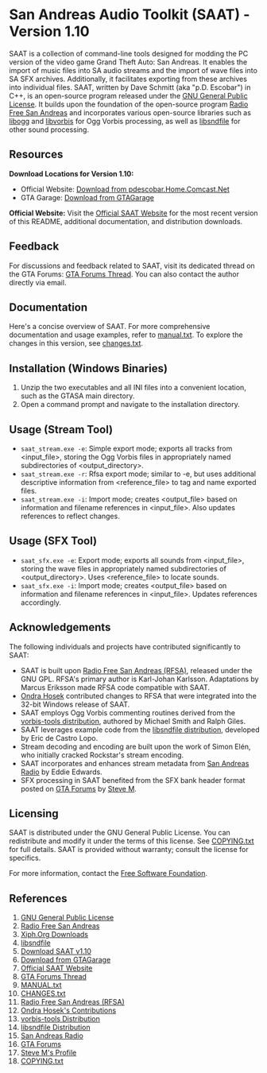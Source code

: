 # San Andreas Audio Toolkit (SAAT) - Version 1.10

SAAT is a collection of command-line tools designed for modding the PC version of the video game Grand Theft Auto: San Andreas. It enables the import of music files into SA audio streams and the import of wave files into SA SFX archives. Additionally, it facilitates exporting from these archives into individual files. SAAT, written by Dave Schmitt (aka "p.D. Escobar") in C++, is an open-source program released under the [GNU General Public License](http://www.gnu.org/licenses/licenses.html#GPL). It builds upon the foundation of the open-source program [Radio Free San Andreas](http://www.lysator.liu.se/~creideiki/radio-free-san-andreas/) and incorporates various open-source libraries such as [libogg](http://www.xiph.org/downloads/) and [libvorbis](http://www.xiph.org/downloads/) for Ogg Vorbis processing, as well as [libsndfile](http://www.mega-nerd.com/libsndfile/) for other sound processing.

## Resources

**Download Locations for Version 1.10:**
- Official Website: [Download from pdescobar.Home.Comcast.Net](http://pdescobar.Home.Comcast.Net/gta/saat/saat_release_1_10.zip)
- GTA Garage: [Download from GTAGarage](http://www.gtagarage.com/mods/show.php?Id=1186)

**Official Website:** Visit the [Official SAAT Website](http://pdescobar.Home.Comcast.Net/gta/saat/) for the most recent version of this README, additional documentation, and distribution downloads.

## Feedback

For discussions and feedback related to SAAT, visit its dedicated thread on the GTA Forums: [GTA Forums Thread](http://www.gtaforums.com/index.php?showtopic=225049). You can also contact the author directly via email.

## Documentation

Here's a concise overview of SAAT. For more comprehensive documentation and usage examples, refer to [manual.txt](./manual.txt). To explore the changes in this version, see [changes.txt](./changes.txt).

## Installation (Windows Binaries)

1. Unzip the two executables and all INI files into a convenient location, such as the GTASA main directory.
2. Open a command prompt and navigate to the installation directory.

## Usage (Stream Tool)

- `saat_stream.exe -e`: Simple export mode; exports all tracks from <input_file>, storing the Ogg Vorbis files in appropriately named subdirectories of <output_directory>.
- `saat_stream.exe -r`: Rfsa export mode; similar to -e, but uses additional descriptive information from <reference_file> to tag and name exported files.
- `saat_stream.exe -i`: Import mode; creates <output_file> based on information and filename references in <input_file>. Also updates references to reflect changes.

## Usage (SFX Tool)

- `saat_sfx.exe -e`: Export mode; exports all sounds from <input_file>, storing the wave files in appropriately named subdirectories of <output_directory>. Uses <reference_file> to locate sounds.
- `saat_sfx.exe -i`: Import mode; creates <output_file> based on information and filename references in <input_file>. Updates references accordingly.

## Acknowledgements

The following individuals and projects have contributed significantly to SAAT:

- SAAT is built upon [Radio Free San Andreas (RFSA)](http://www.lysator.liu.se/~creideiki/radio-free-san-andreas/), released under the GNU GPL. RFSA's primary author is Karl-Johan Karlsson. Adaptations by Marcus Eriksson made RFSA code compatible with SAAT.
- [Ondra Hosek](http://ondrasplayground.on.funpic.de/) contributed changes to RFSA that were integrated into the 32-bit Windows release of SAAT.
- SAAT employs Ogg Vorbis commenting routines derived from the [vorbis-tools distribution](http://www.xiph.org/downloads/), authored by Michael Smith and Ralph Giles.
- SAAT leverages example code from the [libsndfile distribution](http://www.mega-nerd.com/libsndfile/), developed by Eric de Castro Lopo.
- Stream decoding and encoding are built upon the work of Simon Elén, who initially cracked Rockstar's stream encoding.
- SAAT incorporates and enhances stream metadata from [San Andreas Radio](http://www.tinyted.net/eddie/sanandreasradio/) by Eddie Edwards.
- SFX processing in SAAT benefited from the SFX bank header format posted on [GTA Forums](http://www.gtaforums.com/) by [Steve M](http://www.steve-m.com/).

## Licensing

SAAT is distributed under the GNU General Public License. You can redistribute and modify it under the terms of this license. See [COPYING.txt](./copying.txt) for full details. SAAT is provided without warranty; consult the license for specifics.

For more information, contact the [Free Software Foundation](http://www.gnu.org/philosophy/free-sw.html).

## References

1. [GNU General Public License](http://www.gnu.org/licenses/licenses.html#GPL)
2. [Radio Free San Andreas](http://www.lysator.liu.se/~creideiki/radio-free-san-andreas/)
3. [Xiph.Org Downloads](http://www.xiph.org/downloads/)
4. [libsndfile](http://www.mega-nerd.com/libsndfile/)
5. [Download SAAT v1.10](http://pdescobar.Home.Comcast.Net/gta/saat/saat_release_1_10.zip)
6. [Download from GTAGarage](http://www.gtagarage.com/mods/show.php?Id=1186)
7. [Official SAAT Website](http://pdescobar.Home.Comcast.Net/gta/saat/)
8. [GTA Forums Thread](http://www.gtaforums.com/index.php?showtopic=225049)
9. [MANUAL.txt](./MANUAL.txt)
10. [CHANGES.txt](./CHANGES.txt)
11. [Radio Free San Andreas (RFSA)](http://www.lysator.liu.se/~creideiki/radio-free-san-andreas/)
12. [Ondra Hosek's Contributions](http://ondrasplayground.on.funpic.de/)
13. [vorbis-tools Distribution](http://www.xiph.org/downloads/)
14. [libsndfile Distribution](http://www.mega-nerd.com/libsndfile/)
15. [San Andreas Radio](http://www.tinyted.net/eddie/sanandreasradio/)
16. [GTA Forums](http://www.gtaforums.com/)
17. [Steve M's Profile](http://www.steve-m.com/)
18. [COPYING.txt](./COPYING.txt)
